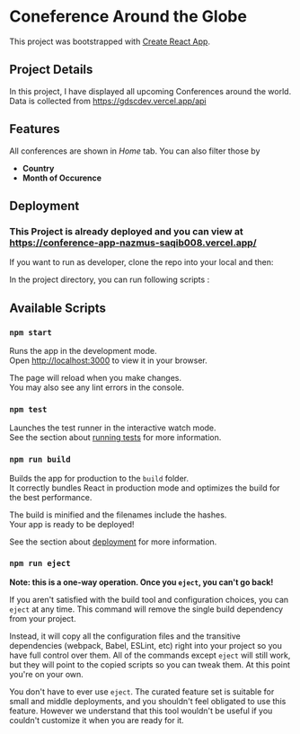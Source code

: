 # Coneference Around the Globe

This project was bootstrapped with [Create React App](https://github.com/facebook/create-react-app).

## Project Details

In this project, I have displayed all upcoming Conferences around the world. Data is collected from https://gdscdev.vercel.app/api

## Features
All conferences are shown in <i>Home</i> tab. You can also filter those by <b>
<ul>
<li>Country
<li>Month of Occurence
</ul></b>

## Deployment

### This Project is already deployed and you can view at https://conference-app-nazmus-saqib008.vercel.app/

If you want to run as developer, clone the repo into your local and then: 

In the project directory, you can run following scripts :
## Available Scripts


### `npm start`

Runs the app in the development mode.\
Open [http://localhost:3000](http://localhost:3000) to view it in your browser.

The page will reload when you make changes.\
You may also see any lint errors in the console.

### `npm test`

Launches the test runner in the interactive watch mode.\
See the section about [running tests](https://facebook.github.io/create-react-app/docs/running-tests) for more information.

### `npm run build`

Builds the app for production to the `build` folder.\
It correctly bundles React in production mode and optimizes the build for the best performance.

The build is minified and the filenames include the hashes.\
Your app is ready to be deployed!

See the section about [deployment](https://facebook.github.io/create-react-app/docs/deployment) for more information.

### `npm run eject`

**Note: this is a one-way operation. Once you `eject`, you can't go back!**

If you aren't satisfied with the build tool and configuration choices, you can `eject` at any time. This command will remove the single build dependency from your project.

Instead, it will copy all the configuration files and the transitive dependencies (webpack, Babel, ESLint, etc) right into your project so you have full control over them. All of the commands except `eject` will still work, but they will point to the copied scripts so you can tweak them. At this point you're on your own.

You don't have to ever use `eject`. The curated feature set is suitable for small and middle deployments, and you shouldn't feel obligated to use this feature. However we understand that this tool wouldn't be useful if you couldn't customize it when you are ready for it.